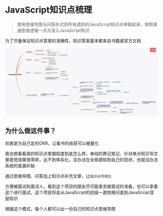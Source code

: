# JavaScript知识点梳理

>  使用思维导图与问答形式将所有遇到的JavaScript知识点串联起来，按照普通思维逻辑一点点深入JavaScript知识

为了尽量保证知识点答案的准确性，知识答案基本都来自书籍或官方文档

![知识点思维导图](https://github.com/nemo-shen/javascript-knowledge/blob/master/JavaScript%E7%9F%A5%E8%AF%86%E7%82%B9%E6%80%BB%E7%BB%93.png?raw=true)



## 为什么做这件事？

初衷是为自己定的OKR，让看书的收获可以被量化

我也想看看我的知识点掌握程度到底怎么样，单纯的靠记笔记、针对单点知识写文章感觉效果很零碎，达不到体系化，没办法在全局感知到自己的现状，也就没办法系统的查漏补缺

通过思维导图、问答加上知识点补充文章，让`知识点可视化`

方便被面试和面试人，看到这个项目的朋友尽可能拿去做面试的准备，也可以拿着这个进行面试，这个项目将会从JavaScript的初级一直刨根问底到JavaScript深层知识

根据这个模式，每个人都可以出一份自己的知识点思维导图

